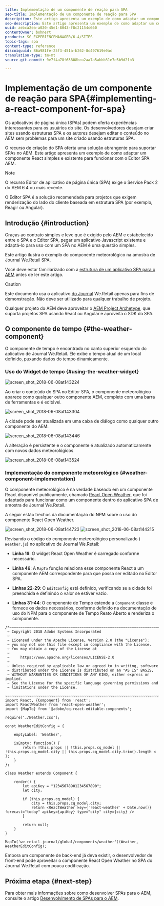 ```yaml
---
title: Implementação de um componente de reação para SPA
seo-title: Implementação de um componente de reação para SPA
description: Este artigo apresenta um exemplo de como adaptar um componente React simples e existente para funcionar com o Editor SPA AEM.
seo-description: Este artigo apresenta um exemplo de como adaptar um componente React simples e existente para funcionar com o Editor SPA AEM.
uuid: aebca2ea-a020-45e1-8043-f8c21154c660
contentOwner: bohnert
products: SG_EXPERIENCEMANAGER/6.4/SITES
topic-tags: spa
content-type: reference
discoiquuid: 86a981fe-25f3-451a-b262-8c497619e0ac
translation-type: tm+mt
source-git-commit: 0e7f4a78f63808bea2aa7a5abbb31e7e5b9d21b3

---
```



# Implementação de um componente de reação para SPA{#implementing-a-react-component-for-spa}

Os aplicativos de página única (SPAs) podem oferta experiências interessantes para os usuários do site. Os desenvolvedores desejam criar sites usando estruturas SPA e os autores desejam editar o conteúdo no AEM sem problemas para um site criado usando estruturas SPA.

O recurso de criação do SPA oferta uma solução abrangente para suportar SPAs no AEM. Este artigo apresenta um exemplo de como adaptar um componente React simples e existente para funcionar com o Editor SPA AEM.

>[!NOTE]
>O recurso Editor de aplicativo de página única (SPA) exige o Service Pack 2 do AEM 6.4 ou mais recente.
>
>O Editor SPA é a solução recomendada para projetos que exigem renderização do lado do cliente baseada em estrutura SPA (por exemplo, Reagir ou Angular).

## Introdução {#introduction}

Graças ao contrato simples e leve que é exigido pelo AEM e estabelecido entre o SPA e o Editor SPA, pegar um aplicativo Javascript existente e adaptá-lo para uso com um SPA no AEM é uma questão simples.

Este artigo ilustra o exemplo do componente meteorológico na amostra de Journal We.Retail SPA.

Você deve estar familiarizado com a [estrutura de um aplicativo SPA para o AEM](/help/sites-developing/spa-getting-started-react.md) antes de ler este artigo.

>[!CAUTION]
>Este documento usa o aplicativo [do Journal](https://github.com/Adobe-Marketing-Cloud/aem-sample-we-retail-journal) We.Retail apenas para fins de demonstração. Não deve ser utilizado para qualquer trabalho de projeto.
>
>Qualquer projeto do AEM deve aproveitar o [AEM Project Archetype](https://docs.adobe.com/content/help/en/experience-manager-core-components/using/developing/archetype/overview.html), que suporta projetos SPA usando React ou Angular e aproveita o SDK do SPA.

## O componente de tempo {#the-weather-component}

O componente de tempo é encontrado no canto superior esquerdo do aplicativo de Journal We.Retail. Ele exibe o tempo atual de um local definido, puxando dados do tempo dinamicamente.

### Uso do Widget de tempo {#using-the-weather-widget}

![screen_shot_2018-06-08at143224](assets/screen_shot_2018-06-08at143224.png)

Ao criar o conteúdo do SPA no Editor SPA, o componente meteorológico aparece como qualquer outro componente AEM, completo com uma barra de ferramentas e é editável.

![screen_shot_2018-06-08at143304](assets/screen_shot_2018-06-08at143304.png)

A cidade pode ser atualizada em uma caixa de diálogo como qualquer outro componente do AEM.

![screen_shot_2018-06-08at143446](assets/screen_shot_2018-06-08at143446.png)

A alteração é persistente e o componente é atualizado automaticamente com novos dados meteorológicos.

![screen_shot_2018-06-08at143524](assets/screen_shot_2018-06-08at143524.png)

### Implementação do componente meteorológico {#weather-component-implementation}

O componente meteorológico é na verdade baseado em um componente React disponível publicamente, chamado [React Open Weather](https://www.npmjs.com/package/react-open-weather), que foi adaptado para funcionar como um componente dentro do aplicativo SPA de amostra de Journal We.Retail.

A seguir estão trechos da documentação do NPM sobre o uso do componente React Open Weather.

![screen_shot_2018-06-08at144723](assets/screen_shot_2018-06-08at144723.png) ![screen_shot_2018-06-08at144215](assets/screen_shot_2018-06-08at144215.png)

Revisando o código do componente meteorológico personalizado ( `Weather.js`) no aplicativo de Journal We.Retail:

* **Linha 16**: O widget React Open Weather é carregado conforme necessário.
* **Linha 46**: A `MapTo` função relaciona esse componente React a um componente AEM correspondente para que possa ser editado no Editor SPA.

* **Linhas 22-29**: O `EditConfig` está definido, verificando se a cidade foi preenchida e definindo o valor se estiver vazio.

* **Linhas 31-44**: O componente de Tempo estende a `Component` classe e fornece os dados necessários, conforme definido na documentação de uso do NPM para o componente de Tempo Reato Aberto e renderiza o componente.

```
/*~~~~~~~~~~~~~~~~~~~~~~~~~~~~~~~~~~~~~~~~~~~~~~~~~~~~~~~~~~~~~~~~~~~~~~~~~~~~~~
 ~ Copyright 2018 Adobe Systems Incorporated
 ~
 ~ Licensed under the Apache License, Version 2.0 (the "License");
 ~ you may not use this file except in compliance with the License.
 ~ You may obtain a copy of the License at
 ~
 ~     https://www.apache.org/licenses/LICENSE-2.0
 ~
 ~ Unless required by applicable law or agreed to in writing, software
 ~ distributed under the License is distributed on an "AS IS" BASIS,
 ~ WITHOUT WARRANTIES OR CONDITIONS OF ANY KIND, either express or implied.
 ~ See the License for the specific language governing permissions and
 ~ limitations under the License.
 ~~~~~~~~~~~~~~~~~~~~~~~~~~~~~~~~~~~~~~~~~~~~~~~~~~~~~~~~~~~~~~~~~~~~~~~~~~~~~*/
import React, {Component} from 'react';
import ReactWeather from 'react-open-weather';
import {MapTo} from '@adobe/cq-react-editable-components';

require('./Weather.css');

const WeatherEditConfig = {

    emptyLabel: 'Weather',

    isEmpty: function() {
        return !this.props || !this.props.cq_model || !this.props.cq_model.city || this.props.cq_model.city.trim().length < 1;
    }
};

class Weather extends Component {

    render() {
        let apiKey = "12345678901234567890";
        let city;

        if (this.props.cq_model) {
            city = this.props.cq_model.city;
            return <ReactWeather key={'react-weather' + Date.now()} forecast="today" apikey={apiKey} type="city" city={city} />
        }

        return null;
    }
}

MapTo('we-retail-journal/global/components/weather')(Weather, WeatherEditConfig);
```

Embora um componente de back-end já deva existir, o desenvolvedor de front-end pode aproveitar o componente React Open Weather no SPA do Journal We.Retail com pouca codificação.

## Próxima etapa {#next-step}

Para obter mais informações sobre como desenvolver SPAs para o AEM, consulte o artigo [Desenvolvimento de SPAs para o AEM](/help/sites-developing/spa-architecture.md).